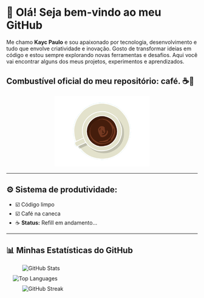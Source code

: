 ## <h1>👋 Olá! Seja bem-vindo ao meu GitHub</h1>


Me chamo <strong>Kayc Paulo</strong> e sou apaixonado por tecnologia, desenvolvimento e tudo que envolve criatividade e inovação.
Gosto de transformar ideias em código e estou sempre explorando novas ferramentas e desafios.
Aqui você vai encontrar alguns dos meus projetos, experimentos e aprendizados.

<h2>Combustível oficial do meu repositório: café. ☕🚀</h2>

<div align="center">
  <img src="assets/gif/Coffee Ripple.gif" alt="Imagem sem fundo" width="250"/>
</div>

---

## ⚙️ Sistema de produtividade:

- ☑️ Código limpo  
- ☑️ Café na caneca  
- ☕ **Status:** Refill em andamento...

---

## 📊 Minhas Estatísticas do GitHub

<div style="display: flex; justify-content: center; gap: 10px; flex-wrap: wrap; align-items: stretch;">

  <img src="https://github-readme-stats.vercel.app/api?username=KaycPaulo&show_icons=true&theme=github_dark" alt="GitHub Stats" width="420"/>

  <img src="https://github-readme-stats.vercel.app/api/top-langs/?username=KaycPaulo&layout=compact&theme=github_dark" alt="Top Languages" width="470"/>

  <img src="https://streak-stats.demolab.com?user=KaycPaulo&theme=github-dark" alt="GitHub Streak" width="420"/>

</div>
